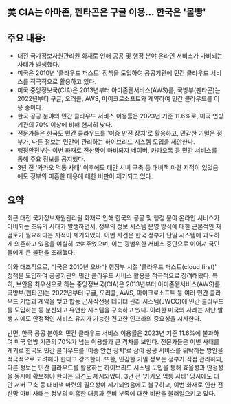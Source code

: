 ## 美 CIA는 아마존, 펜타곤은 구글 이용... 한국은 '몰빵'

## 주요 내용:
*   대전 국가정보자원관리원 화재로 인해 공공 및 행정 분야 온라인 서비스가 마비되는 사태가 발생했다.
*   미국은 2010년 '클라우드 퍼스트' 정책을 도입하여 공공기관에 민간 클라우드 서비스를 적극적으로 활용하고 있다.
*   미국 중앙정보국(CIA)은 2013년부터 아마존웹서비스(AWS)를, 국방부(펜타곤)는 2022년부터 구글, 오러클, AWS, 마이크로소프트와 계약하여 민간 클라우드를 이용 중이다.
*   한국 공공 분야의 민간 클라우드 서비스 이용률은 2023년 기준 11.6%로, 미국 연방 기관의 70% 이상에 비해 현저히 낮다.
*   전문가들은 한국도 민간 클라우드를 '이중 안전 장치'로 활용하고, 민감한 기밀은 정부가, 다른 정보는 민간이 관리하는 하이브리드 시스템 도입을 제안한다.
*   행정안전부는 이번 화재로 전산망이 마비되자 네이버, 카카오톡 등 민간 서비스를 통해 주요 정보를 공지했다.
*   3년 전 '카카오 먹통 사태' 이후에도 대안 서버 구축 등 대비책 마련 지적이 있었음에도 정부의 미흡한 대응에 대한 비판이 제기되고 있다.

## 요약

최근 대전 국가정보자원관리원 화재로 인해 한국의 공공 및 행정 분야 온라인 서비스가 마비되는 초유의 사태가 발생하면서, 정부의 정보 시스템 운영 방식에 대한 근본적인 재검토가 필요하다는 지적이 제기되었다. 이번 사건은 한국 정부가 단일 시스템에 과도하게 의존하고 있음을 여실히 보여주었으며, 이는 광범위한 서비스 중단으로 이어져 국민들에게 큰 불편을 초래했다.

이와 대조적으로, 미국은 2010년 오바마 행정부 시절 '클라우드 퍼스트(cloud first)' 정책을 도입하여 공공기관의 민간 클라우드 서비스 활용을 적극적으로 장려해왔다. 특히, 보안을 최우선으로 하는 중앙정보국(CIA)은 2013년부터 아마존웹서비스(AWS)를, 국방부(펜타곤)는 2022년부터 구글, 오러클, AWS, 마이크로소프트 등 여러 민간 클라우드 기업과 계약을 맺고 합동 군사작전용 데이터 관리 시스템(JWCC)에 민간 클라우드를 도입하는 등 분산되고 유연한 시스템을 구축하고 있다. 이러한 미국의 사례는 재난 발생 시에도 안정적인 서비스 유지가 가능한 견고한 인프라의 중요성을 시사한다.

반면, 한국 공공 분야의 민간 클라우드 서비스 이용률은 2023년 기준 11.6%에 불과하여 미국 연방 기관의 70%가 넘는 이용률과 큰 격차를 보인다. 전문가들은 이번 사태를 계기로 한국도 민간 클라우드를 '이중 안전 장치'로 삼아 공공 서비스를 위탁하는 방안을 적극적으로 고려해야 한다고 강조한다. 또한, 민감한 기밀 정보는 정부가 직접 관리하되, 다른 정보는 민간 클라우드를 활용하는 하이브리드 시스템 도입을 통해 효율성과 안정성을 동시에 확보해야 한다는 의견도 제시되었다. 3년 전 '카카오 먹통 사태' 당시에도 대안 서버 구축 등 대비책 마련의 필요성이 제기되었음에도 불구하고, 이번 화재로 인한 전산망 마비 사태는 정부의 미흡한 대응과 준비 부족에 대한 비판을 불러일으키고 있다.